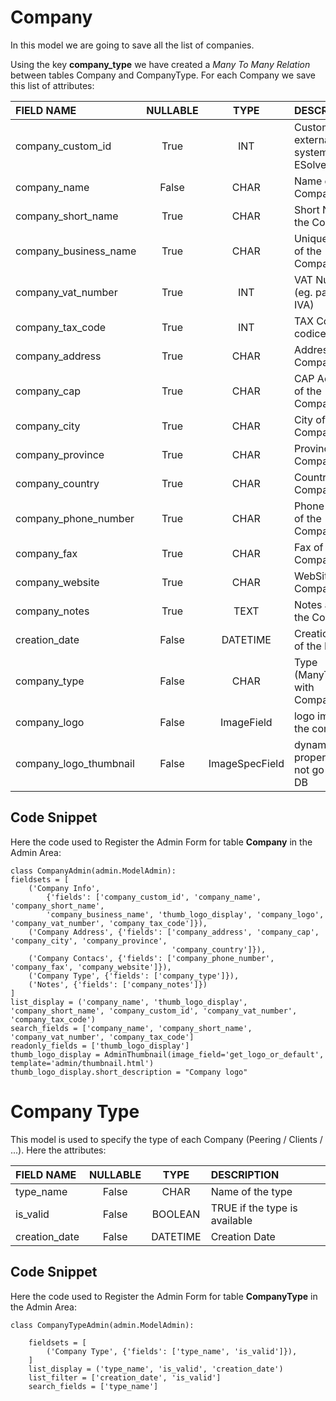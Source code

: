 # Company

In this model we are going to save all the list of companies. 

Using the key **company_type** we have created a *Many To Many Relation* between tables Company and CompanyType.
For each Company we save this list of attributes:

|FIELD NAME | NULLABLE | TYPE | DESCRIPTION|
|:----------- | :-----------: | :-----------: | :-----------|
|company_custom_id       | True      |  INT           | Custom ID on external systems (eg. ESolver)|
|company_name            | False      |  CHAR          | Name of the Company|
|company_short_name      | True      |  CHAR          | Short Name of the Company|
|company_business_name   | True      |  CHAR          | Unique Name of the Company|
|company_vat_number      | True       |  INT           | VAT Number (eg. partita IVA)|
|company_tax_code        | True       |  INT           | TAX Code (eg. codice fiscale)|
|company_address         | True      |  CHAR          | Address of the Company|
|company_cap             | True      |  CHAR          | CAP Address of the Company|
|company_city            | True      |  CHAR          | City of the Company|
|company_province        | True       |  CHAR          | Province of the Company|
|company_country         | True      |  CHAR          | Country of the Company|
|company_phone_number    | True       |  CHAR          | Phone Number of the Company|
|company_fax             | True       |  CHAR          | Fax of the Company|
|company_website         | True       |  CHAR          | WebSite of the Company|
|company_notes           | True       |  TEXT          | Notes about the Company|
|creation_date           | False      |  DATETIME      | Creation Date of the Record|
|company_type            | False       |  CHAR          | Type (ManyToMany  with CompanyType)|
|company_logo            | False       |  ImageField          | logo image of the company |
|company_logo_thumbnail  | False       |  ImageSpecField      | dynamic property, does not go into the DB |

## Code Snippet 

Here the code used to Register the Admin Form for table **Company** in the Admin Area:

    class CompanyAdmin(admin.ModelAdmin):
    fieldsets = [
        ('Company Info', 
            {'fields': ['company_custom_id', 'company_name', 'company_short_name',
            'company_business_name', 'thumb_logo_display', 'company_logo', 'company_vat_number', 'company_tax_code']}),
        ('Company Address', {'fields': ['company_address', 'company_cap', 'company_city', 'company_province',
                                        'company_country']}),
        ('Company Contacs', {'fields': ['company_phone_number', 'company_fax', 'company_website']}),
        ('Company Type', {'fields': ['company_type']}),
        ('Notes', {'fields': ['company_notes']})
    ]
    list_display = ('company_name', 'thumb_logo_display', 'company_short_name', 'company_custom_id', 'company_vat_number', 'company_tax_code')
    search_fields = ['company_name', 'company_short_name', 'company_vat_number', 'company_tax_code']
    readonly_fields = ['thumb_logo_display']
    thumb_logo_display = AdminThumbnail(image_field='get_logo_or_default', template='admin/thumbnail.html')
    thumb_logo_display.short_description = "Company logo"
    

# Company Type

This model is used to specify the type of each Company (Peering / Clients / ...).
Here the attributes:

|FIELD NAME | NULLABLE | TYPE | DESCRIPTION|
|:----------- | :-----------: | :-----------: | :-----------|
|type_name              | False     |  CHAR       | Name of the type|
|is_valid               | False     |  BOOLEAN    | TRUE if the type is available|
|creation_date          | False     |  DATETIME   | Creation Date|

## Code Snippet

Here the code used to Register the Admin Form for table **CompanyType** in the Admin Area:

    class CompanyTypeAdmin(admin.ModelAdmin):

        fieldsets = [
            ('Company Type', {'fields': ['type_name', 'is_valid']}),
        ]
        list_display = ('type_name', 'is_valid', 'creation_date')
        list_filter = ['creation_date', 'is_valid']
        search_fields = ['type_name']

